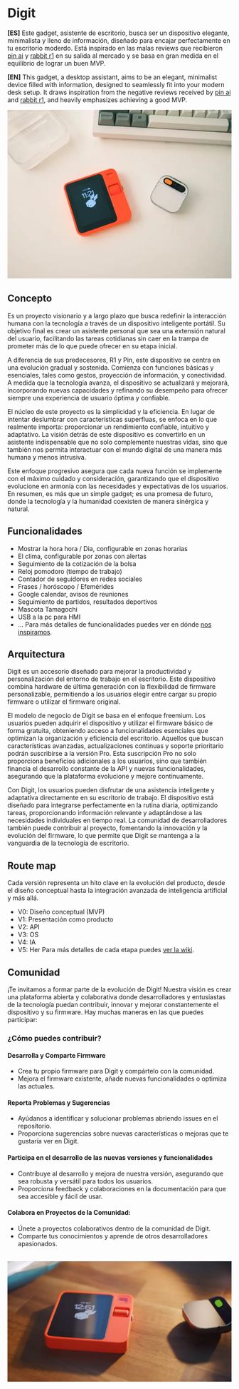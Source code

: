 # Digit
**[ES]** Este gadget, asistente de escritorio, busca ser un dispositivo elegante, minimalista y lleno de información, diseñado para encajar perfectamente en tu escritorio moderdo. Está inspirado en las malas reviews que recibieron [pin ai](https://humane.com/) y [rabbit r1](https://www.rabbit.tech/) en su salida al mercado y se basa en gran medida en el equilibrio de lograr un buen MVP.

**[EN]** This gadget, a desktop assistant, aims to be an elegant, minimalist device filled with information, designed to seamlessly fit into your modern desk setup. It draws inspiration from the negative reviews received by [pin ai](https://humane.com/) and [rabbit r1](https://www.rabbit.tech/), and heavily emphasizes achieving a good MVP.


<p align="center">
  <img src="img/01-AIwereable.webp">
</p>


## Concepto
Es un proyecto visionario y a largo plazo que busca redefinir la interacción humana con la tecnología a través de un dispositivo inteligente portátil. Su objetivo final es crear un asistente personal que sea una extensión natural del usuario, facilitando las tareas cotidianas sin caer en la trampa de prometer más de lo que puede ofrecer en su etapa inicial.

A diferencia de sus predecesores, R1 y Pin, este dispositivo se centra en una evolución gradual y sostenida. Comienza con funciones básicas y esenciales, tales como gestos, proyección de información, y conectividad. A medida que la tecnología avanza, el dispositivo se actualizará y mejorará, incorporando nuevas capacidades y refinando su desempeño para ofrecer siempre una experiencia de usuario óptima y confiable.

El núcleo de este proyecto es la simplicidad y la eficiencia. En lugar de intentar deslumbrar con características superfluas, se enfoca en lo que realmente importa: proporcionar un rendimiento confiable, intuitivo y adaptativo. La visión detrás de este dispositivo es convertirlo en un asistente indispensable que no solo complemente nuestras vidas, sino que también nos permita interactuar con el mundo digital de una manera más humana y menos intrusiva.

Este enfoque progresivo asegura que cada nueva función se implemente con el máximo cuidado y consideración, garantizando que el dispositivo evolucione en armonía con las necesidades y expectativas de los usuarios. En resumen, es más que un simple gadget; es una promesa de futuro, donde la tecnología y la humanidad coexisten de manera sinérgica y natural.

## Funcionalidades
* Mostrar la hora hora / Dia, configurable en zonas horarias
* El clima, configurable por zonas con alertas
* Seguimiento de la cotización de la bolsa
* Reloj pomodoro (tiempo de trabajo)
* Contador de seguidores en redes sociales
* Frases / horóscopo / Efemérides
* Google calendar, avisos de reuniones
* Seguimiento de partidos, resultados deportivos
* Mascota Tamagochi
* USB a la pc para HMI
* ...
Para más detalles de funcionalidades puedes ver en dónde [nos inspiramos](inspiracion.md).


## Arquitectura
Digit es un accesorio diseñado para mejorar la productividad y personalización del entorno de trabajo en el escritorio. Este dispositivo combina hardware de última generación con la flexibilidad de firmware personalizable, permitiendo a los usuarios elegir entre cargar su propio firmware o utilizar el firmware original.

El modelo de negocio de Digit se basa en el enfoque freemium. Los usuarios pueden adquirir el dispositivo y utilizar el firmware básico de forma gratuita, obteniendo acceso a funcionalidades esenciales que optimizan la organización y eficiencia del escritorio. Aquellos que buscan características avanzadas, actualizaciones continuas y soporte prioritario podrán suscribirse a la versión Pro. Esta suscripción Pro no solo proporciona beneficios adicionales a los usuarios, sino que también financia el desarrollo constante de la API y nuevas funcionalidades, asegurando que la plataforma evolucione y mejore continuamente.

Con Digit, los usuarios pueden disfrutar de una asistencia inteligente y adaptativa directamente en su escritorio de trabajo. El dispositivo está diseñado para integrarse perfectamente en la rutina diaria, optimizando tareas, proporcionando información relevante y adaptándose a las necesidades individuales en tiempo real. La comunidad de desarrolladores también puede contribuir al proyecto, fomentando la innovación y la evolución del firmware, lo que permite que Digit se mantenga a la vanguardia de la tecnología de escritorio.


## Route map
Cada versión representa un hito clave en la evolución del producto, desde el diseño conceptual hasta la integración avanzada de inteligencia artificial y más allá.
* V0: Diseño conceptual (MVP)
* V1: Presentación como producto
* V2: API
* V3: OS
* V4: IA
* V5: Her
Para más detalles de cada etapa puedes [ver la wiki](../wiki/Route-map).

## Comunidad
¡Te invitamos a formar parte de la evolución de Digit! Nuestra visión es crear una plataforma abierta y colaborativa donde desarrolladores y entusiastas de la tecnología puedan contribuir, innovar y mejorar constantemente el dispositivo y su firmware. Hay muchas maneras en las que puedes participar:

### ¿Cómo puedes contribuir?
#### Desarrolla y Comparte Firmware

* Crea tu propio firmware para Digit y compártelo con la comunidad.
* Mejora el firmware existente, añade nuevas funcionalidades o optimiza las actuales.

#### Reporta Problemas y Sugerencias

* Ayúdanos a identificar y solucionar problemas abriendo issues en el repositorio.
* Proporciona sugerencias sobre nuevas características o mejoras que te gustaría ver en Digit.

#### Participa en el desarrollo de las nuevas versiones y funcionalidades

* Contribuye al desarrollo y mejora de nuestra versión, asegurando que sea robusta y versátil para todos los usuarios.
* Proporciona feedback y colaboraciones en la documentación para que sea accesible y fácil de usar.

#### Colabora en Proyectos de la Comunidad:

* Únete a proyectos colaborativos dentro de la comunidad de Digit.
* Comparte tus conocimientos y aprende de otros desarrolladores apasionados.

<p align="center">
  <br/>
  <img src="img/02-AIwereable.webp">
</p>
